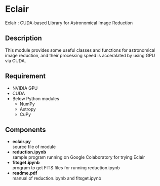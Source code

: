 Eclair
======

Eclair : CUDA-based Library for Astronomical Image Reduction

## Description
This module provides some useful classes and functions
for astronomical image reduction, 
and their processing speed is acceralated by using GPU via CUDA.

## Requirement
* NVIDIA GPU
* CUDA
* Below Python modules
  * NumPy
  * Astropy
  * CuPy

## Components
* **eclair.py**  
    source file of module
* **reduction.ipynb**  
    sample program running on Google Colaboratory for trying Eclair
* **fitsget.ipynb**  
    program to get FITS files for running reduction.ipynb
* **readme.pdf**  
    manual of reduction.ipynb and fitsget.ipynb
